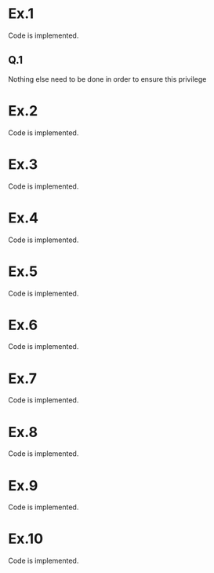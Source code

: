 # Ex.1
Code is implemented.

## Q.1
Nothing else need to be done in order to ensure this privilege

# Ex.2
Code is implemented.

# Ex.3
Code is implemented.

# Ex.4
Code is implemented.

# Ex.5
Code is implemented.

# Ex.6
Code is implemented.

# Ex.7
Code is implemented.

# Ex.8
Code is implemented.

# Ex.9
Code is implemented.

# Ex.10
Code is implemented.
